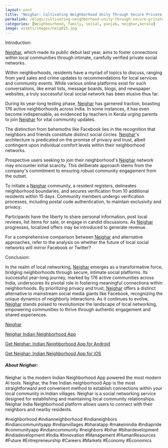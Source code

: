 ```yaml
---
layout: post
title: "Neighar: Cultivating Neighborhood Unity Through Secure Private Social Networks"
permalink: /blogs/cultivating-neighborhood-unity-through-secure-private-social-networks
categories: [Neighbourhood, family, social, punjab, neighar,kerala]
image: assets/images/neig015.jpg
---
```



Introduction:
 
[Neighar](https://neighar.com/download), which made its public debut last year, aims to foster connections within local communities through intimate, carefully verified private social networks.

Within neighborhoods, residents have a myriad of topics to discuss, ranging from yard sales and crime updates to recommendations for local services and community events. While various online platforms exist for such conversations, like email lists, message boards, blogs, and newspaper websites, a truly successful local social network has been elusive thus far.

During its year-long testing phase, [Neighar](https://neighar.com/download) has garnered traction, boasting 176 active neighborhoods across India. In some instances, it has even become indispensable, as evidenced by teachers in Kerala urging parents to join [Neighar](https://neighar.com/download) for vital community updates.

The distinction from behemoths like Facebook lies in the recognition that neighbors and friends constitute distinct social circles. [Neighar](https://neighar.com/download)'s architecture is predicated on the promise of privacy and trust, albeit contingent upon individual comfort levels within their neighborhood networks.

Prospective users seeking to join their neighborhood's [Neighar](https://neighar.com/download) network may encounter initial scarcity. This deliberate approach stems from the company's commitment to ensuring robust community engagement from the outset.

To initiate a [Neighar](https://neighar.com/download) community, a resident registers, delineates neighborhood boundaries, and secures verification from 10 additional residents within 15 days. Community members undergo verification processes, including postal code authentication, to maintain exclusivity and privacy.

Participants have the liberty to share personal information, post local reviews, list items for sale, or engage in candid discussions. As [Neighar](https://neighar.com/download) progresses, localized offers may be introduced to generate revenue.

For a comprehensive comparison between [Neighar](https://neighar.com/download) and alternative approaches, refer to the analysis on whether the future of local social networks will mirror Facebook or Twitter?


Conclusion:

In the realm of local networking, [Neighar](https://neighar.com/download) emerges as a transformative force, bridging neighborhoods through secure, intimate social platforms. Its successful year-long journey, marked by 176 active communities across India, underscores its pivotal role in fostering meaningful connections within neighborhoods. By prioritizing privacy and trust, [Neighar](https://neighar.com/download) offers a distinct alternative to mainstream social media giants like Facebook, recognizing the unique dynamics of neighborly interactions. As it continues to evolve, [Neighar](https://neighar.com/download) stands poised to revolutionize the landscape of local networking, empowering communities to thrive through authentic engagement and shared experiences.


[Neighar](https://www.neighar.com)

[Neighar Indian Neighborhood App](https://neighar.com/download)

[Get Neighar: Indian Neighborhood App for Android](https://play.google.com/store/apps/details?id=com.neighar.app)

[Get Neighar: Indian Neighborhood App for IOS](https://apps.apple.com/us/app/neighar-india-neighborhood-app/id6471035218)

##### About Neighar:

Neighar is the modern Indian Neighborhood App powered the most modern AI tools. Neighar, the free Indian neighborhood App is the most straightforward and convenient method to establish connections within your local community in Indian villages. Neighar is a social networking service designed for establishing and maintaining local community relationships. Neighar India Neighborhood platform allows users to connect with their neighbors and nearby residents.

#neighborhood #indianneighborhood #indianeighbors #indiancommunityapp #indianvillages #bharatapp #makeinindia #indiapride #communityapp #indiancommunity #neighbors #bihar #bihardevelopment #indiadevelopment #India #Innovation #Management #HumanResources #Future #Entrepreneurship #Careers #Markets #Economy #Economics
